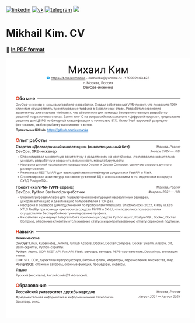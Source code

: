 [![linkedin](https://img.shields.io/badge/linkedin-%230A66C2?style=for-the-badge&logo=linkedin&logoColor=white)](https://t.me/exmanka)
[![vk](https://img.shields.io/badge/vk-%230077FF?style=for-the-badge&logo=vk&logoColor=white)](https://vk.com/exmanka)
[![telegram](https://img.shields.io/badge/telegram-%2326A5E4?style=for-the-badge&logo=telegram&logoColor=white)](https://t.me/exmanka)
<a href="mailto:exmanka@gmail.com"><img src="https://img.shields.io/badge/gmail-%23EA4335?style=for-the-badge&logo=gmail&logoColor=white" /></a>

# Mikhail Kim. CV

📄 __[In PDF format](https://github.com/exmanka/cv/blob/main/res/devops-makim.pdf)__

![](https://raw.githubusercontent.com/exmanka/cv/main/res/devops-makim.png)